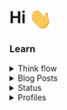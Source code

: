 # Hi <img src = "https://github.com/ajitirto/ajitirto/blob/main/wavehand.gif" width = "40" align="center">

### Learn

<details>
	<summary>Think flow</summary>
    <ul>
        <img src = "https://github.com/ajitirto/ajitirto/blob/main/learn.png"  align="center">
    </ul>
</details>


<!-- BLOG-POST-LIST:START -->
<details>
	<summary>Blog Posts</summary>
    <ul>
        <a href="https://medium.com/@ajitirtoprayogo/alias-di-bash-linux-554d7936bdeb">Alias di Bash Linux</a>
    </ul>
</details>

<details>
	<summary>Status</summary>
	<img src="https://github-readme-stats.vercel.app/api/top-langs/?username=ajitirto&hide=TeX&layout=compact">
</details>

<details>
  <summary>Profiles</summary>

  [![DockerHub](https://img.shields.io/badge/DockerHub-ajitirto-blue?logo=docker&logoColor=white)](https://hub.docker.com/u/ajitirto/)  
  [![GitLab Profile](https://img.shields.io/badge/GitLab-ajitirto-FCA121?logo=gitlab)](https://gitlab.com/ajitirto)

</details>


